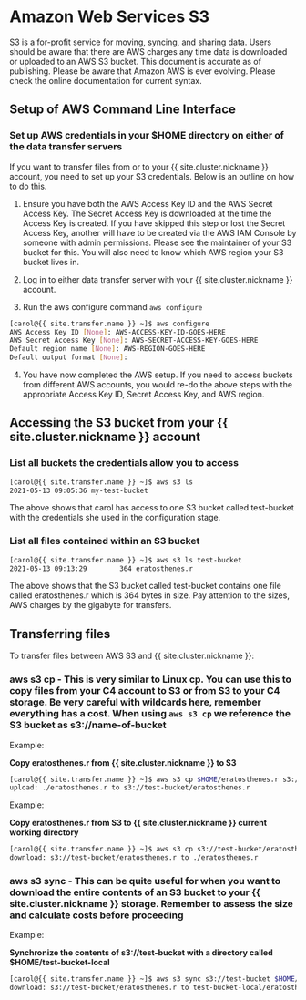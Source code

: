<!-- markdownlint-disable-file MD034 -->

# Amazon Web Services S3

S3 is a for-profit service for moving, syncing, and sharing data. Users should be aware that there are AWS charges any time data is downloaded or uploaded to an AWS S3 bucket. This document is accurate as of publishing. Please be aware that Amazon AWS is ever evolving. Please check the online documentation for current syntax.

## Setup of AWS Command Line Interface

### Set up AWS credentials in your $HOME directory on either of the data transfer servers

If you want to transfer files from or to your {{ site.cluster.nickname }} account, you need to set up your S3 credentials.  Below is an outline on how to do this.

1. Ensure you have both the AWS Access Key ID and the AWS Secret Access Key. The Secret Access Key is downloaded at the time the Access Key is created. If you have skipped this step or lost the Secret Access Key, another will have to be created via the AWS IAM Console by someone with admin permissions. Please see the maintainer of your S3 bucket for this. You will also need to know which AWS region your S3 bucket lives in.

2. Log in to either data transfer server with your {{ site.cluster.nickname }} account.

3. Run the aws configure command `aws configure`

```sh
[carol@{{ site.transfer.name }} ~]$ aws configure
AWS Access Key ID [None]: AWS-ACCESS-KEY-ID-GOES-HERE
AWS Secret Access Key [None]: AWS-SECRET-ACCESS-KEY-GOES-HERE
Default region name [None]: AWS-REGION-GOES-HERE
Default output format [None]: 
```

4. You have now completed the AWS setup. If you need to access buckets from different AWS accounts, you would re-do the above steps with the appropriate Access Key ID, Secret Access Key, and AWS region.

## Accessing the S3 bucket from your {{ site.cluster.nickname }} account

### List all buckets the credentials allow you to access

```sh
[carol@{{ site.transfer.name }} ~]$ aws s3 ls
2021-05-13 09:05:36 my-test-bucket
```

The above shows that carol has access to one S3 bucket called test-bucket with the credentials she used in the configuration stage.

### List all files contained within an S3 bucket

```sh
[carol@{{ site.transfer.name }} ~]$ aws s3 ls test-bucket
2021-05-13 09:13:29        364 eratosthenes.r
```

The above shows that the S3 bucket called test-bucket contains one file called eratosthenes.r which is 364 bytes in size. Pay attention to the sizes, AWS charges by the gigabyte for transfers.

## Transferring files

To transfer files between AWS S3 and {{ site.cluster.nickname }}:

### aws s3 cp - This is very similar to Linux cp. You can use this to copy files from your C4 account to S3 or from S3 to your C4 storage. Be very careful with wildcards here, remember everything has a cost. When using `aws s3 cp` we reference the S3 bucket as s3://name-of-bucket 

Example:

**Copy eratosthenes.r from {{ site.cluster.nickname }} to S3**

```sh
[carol@{{ site.transfer.name }} ~]$ aws s3 cp $HOME/eratosthenes.r s3://test-bucket
upload: ./eratosthenes.r to s3://test-bucket/eratosthenes.r
```

Example:

**Copy eratosthenes.r from S3 to {{ site.cluster.nickname }} current working directory**

```sh
[carol@{{ site.transfer.name }} ~]$ aws s3 cp s3://test-bucket/eratosthenes.r ./
download: s3://test-bucket/eratosthenes.r to ./eratosthenes.r
```

### aws s3 sync - This can be quite useful for when you want to download the entire contents of an S3 bucket to your {{ site.cluster.nickname }} storage. Remember to assess the size and calculate costs before proceeding

Example:

**Synchronize the contents of s3://test-bucket with a directory called $HOME/test-bucket-local**

```sh
[carol@{{ site.transfer.name }} ~]$ aws s3 sync s3://test-bucket $HOME/test-bucket-local/
download: s3://test-bucket/eratosthenes.r to test-bucket-local/eratosthenes.r
```


[AWS Documentation]: https://docs.aws.amazon.com/index.html
[AWS Configuration]: https://docs.aws.amazon.com/cli/latest/userguide/cli-configure-quickstart.html
[High Level S3 Commands]: https://docs.aws.amazon.com/cli/latest/userguide/cli-services-s3-commands.html
